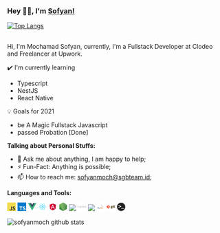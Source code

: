 ### Hey 👋🏽, I'm [Sofyan!](https://github.com/sofyanmoch) 
<!--
<a href="https://twitter.com/mochsofyan17">
  <img align="left" alt="Mochamad Sofyan | Twitter" width="22px" src="https://cdn.jsdelivr.net/npm/simple-icons@v3/icons/twitter.svg" />
</a>
<a href="https://www.linkedin.com/in/mochamad-sofyan-57b25818b/">
  <img align="left" alt="Mochamad Sofyan" width="22px" src="https://cdn.jsdelivr.net/npm/simple-icons@v3/icons/linkedin.svg" />
</a>
<a href="https://t.me/mochsofyan17">
  <img align="left" alt="Mochamad Sofyan" width="22px" src="https://cdn.jsdelivr.net/npm/simple-icons@v3/icons/telegram.svg" />
</a>
<a href="#">
  <img align="left" alt="Mochamad Sofyan" width="22px" src="https://cdn.jsdelivr.net/npm/simple-icons@v3/icons/reddit.svg" />
</a>
<a href="#">
  <img align="left" alt="Mochamad Sofyan" width="22px" src="https://cdn.jsdelivr.net/npm/simple-icons@v3/icons/leetcode.svg" />
</a>
<a href="https://www.instagram.com/moch.sof17">
  <img align="left" alt="Mochamad Sofyan" width="22px" src="https://cdn.jsdelivr.net/npm/simple-icons@v3/icons/instagram.svg" />
</a>
-->

[![Top Langs](https://github-readme-stats.vercel.app/api/top-langs/?username=sofyanmoch&layout=compact)](https://github.com/anuraghazra/github-readme-stats)
<br />
<br />
<!-- a Fullstack Developer (soon) 🚀 from Tegal, -->
Hi, I'm Mochamad Sofyan, currently, I'm a Fullstack Developer at Clodeo and Freelancer at Upwork.
<!--I'm a creative problem solving enthusiast, with a constantly growing love for languages. Beside's programming, I enjoy Playing Pro Evolution Soccer in my Personal Computer. -->

✔️ I'm currently learning
- Typescript
- NestJS
- React Native


💡 Goals for 2021
- be A Magic Fullstack Javascript
- passed Probation [Done]


**Talking about Personal Stuffs:**

- 💬 Ask me about anything, I am happy to help;
- ⚡️ Fun-Fact: Anything is possible;
- 📫 How to reach me: sofyanmoch@sgbteam.id;
<!-- 📝[Resume](https://vaporjawn.github.io/Resume.html)-->

**Languages and Tools:**  

<code><img height="20" src="https://raw.githubusercontent.com/github/explore/80688e429a7d4ef2fca1e82350fe8e3517d3494d/topics/javascript/javascript.png"></code>
<code><img height="20" src="https://raw.githubusercontent.com/github/explore/80688e429a7d4ef2fca1e82350fe8e3517d3494d/topics/typescript/typescript.png"></code>
<code><img height="20" src="https://raw.githubusercontent.com/github/explore/80688e429a7d4ef2fca1e82350fe8e3517d3494d/topics/vue/vue.png"></code>
<code><img height="20" src="https://raw.githubusercontent.com/github/explore/80688e429a7d4ef2fca1e82350fe8e3517d3494d/topics/react/react.png"></code>
<code><img height="20" src="https://raw.githubusercontent.com/github/explore/80688e429a7d4ef2fca1e82350fe8e3517d3494d/topics/angular/angular.png"></code>
<code><img height="20" src="https://raw.githubusercontent.com/github/explore/80688e429a7d4ef2fca1e82350fe8e3517d3494d/topics/nodejs/nodejs.png"></code>
<code><img height="20" src="https://avatars.githubusercontent.com/u/28507035?s=200&v=4"></code>
<code><img height="20" src="https://raw.githubusercontent.com/github/explore/80688e429a7d4ef2fca1e82350fe8e3517d3494d/topics/express/express.png"></code>
<code><img height="20" src="https://avatars.githubusercontent.com/u/45120?s=200&v=4"></code>
<code><img height="20" src="https://raw.githubusercontent.com/github/explore/80688e429a7d4ef2fca1e82350fe8e3517d3494d/topics/mysql/mysql.png"></code>
<code><img height="20" src="https://raw.githubusercontent.com/github/explore/80688e429a7d4ef2fca1e82350fe8e3517d3494d/topics/git/git.png"></code>
<code><img height="20" src="https://raw.githubusercontent.com/github/explore/80688e429a7d4ef2fca1e82350fe8e3517d3494d/topics/terminal/terminal.png"></code>


![sofyanmoch github stats](https://github-readme-stats.vercel.app/api?username=sofyanmoch&show_icons=true&theme=tokyonight)




<!-- <code><img height="20" src="https://raw.githubusercontent.com/github/explore/80688e429a7d4ef2fca1e82350fe8e3517d3494d/topics/react/react.png"></code> -->
<!--
**sofyanmoch/sofyanmoch** is a ✨ _special_ ✨ repository because its `README.md` (this file) appears on your GitHub profile.

Here are some ideas to get you started:

- 🌱 I’m currently learning Node JS, Express JS, Vue JS
- 👯 I’m looking to collaborate on ...
- 🤔 I’m looking for help with ...
- 💬 Ask me about ...
- 📫 How to reach me: ...
- 😄 Pronouns: ...
- ⚡ Fun fact: ...
-->

